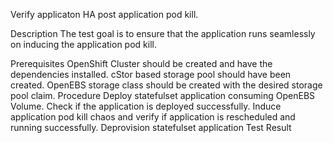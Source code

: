 Verify applicaton HA post application pod kill.

Description
The test goal is to ensure that the application runs seamlessly on inducing the application pod kill.

Prerequisites
OpenShift Cluster should be created and have the dependencies installed.
cStor based storage pool should have been created.
OpenEBS storage class should be created with the desired storage pool claim.
Procedure
Deploy statefulset application consuming OpenEBS Volume.
Check if the application is deployed successfully.
Induce application pod kill chaos and verify if application is rescheduled and running successfully.
Deprovision statefulset application
Test Result
